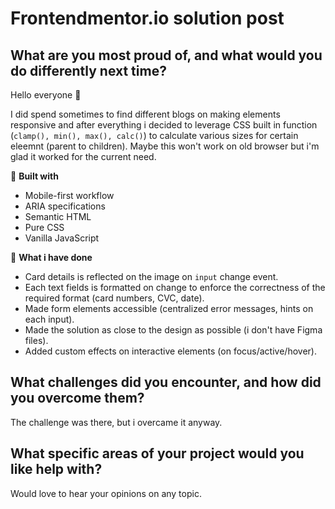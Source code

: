 # Frontendmentor.io solution post

## What are you most proud of, and what would you do differently next time?

Hello everyone :moyai:

I did spend sometimes to find different blogs on making elements responsive and after everything i decided to leverage CSS built in function (`clamp(), min(), max(), calc()`) to calculate various sizes for certain eleemnt (parent to children). Maybe this won't work on old browser but i'm glad it worked for the current need.

:seedling: **Built with**

- Mobile-first workflow
- ARIA specifications
- Semantic HTML
- Pure CSS
- Vanilla JavaScript

:memo: **What i have done**

- Card details is reflected on the image on `input` change event.
- Each text fields is formatted on change to enforce the correctness of the required format (card numbers, CVC, date).
- Made form elements accessible (centralized error messages, hints on each input).
- Made the solution as close to the design as possible (i don't have Figma files).
- Added custom effects on interactive elements (on focus/active/hover).

## What challenges did you encounter, and how did you overcome them?

The challenge was there, but i overcame it anyway.

## What specific areas of your project would you like help with?

Would love to hear your opinions on any topic.
